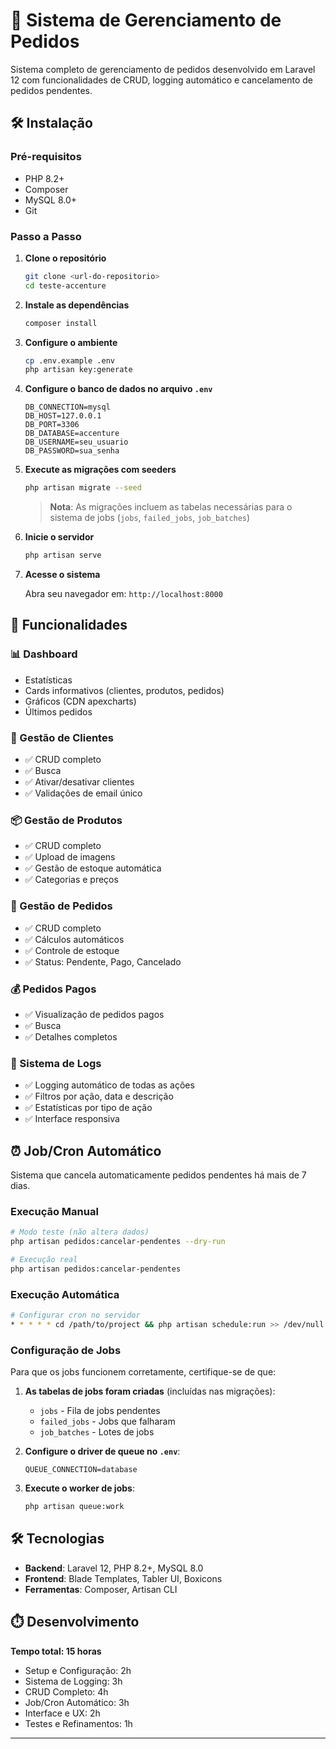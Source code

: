 # 🚀 Sistema de Gerenciamento de Pedidos

Sistema completo de gerenciamento de pedidos desenvolvido em Laravel 12 com funcionalidades de CRUD, logging automático e cancelamento de pedidos pendentes.

## 🛠️ Instalação

### Pré-requisitos

-   PHP 8.2+
-   Composer
-   MySQL 8.0+
-   Git

### Passo a Passo

1. **Clone o repositório**

    ```bash
    git clone <url-do-repositorio>
    cd teste-accenture
    ```

2. **Instale as dependências**

    ```bash
    composer install
    ```

3. **Configure o ambiente**

    ```bash
    cp .env.example .env
    php artisan key:generate
    ```

4. **Configure o banco de dados no arquivo `.env`**

    ```env
    DB_CONNECTION=mysql
    DB_HOST=127.0.0.1
    DB_PORT=3306
    DB_DATABASE=accenture
    DB_USERNAME=seu_usuario
    DB_PASSWORD=sua_senha
    ```

5. **Execute as migrações com seeders**

    ```bash
    php artisan migrate --seed
    ```

    > **Nota**: As migrações incluem as tabelas necessárias para o sistema de jobs (`jobs`, `failed_jobs`, `job_batches`)

6. **Inicie o servidor**

    ```bash
    php artisan serve
    ```

7. **Acesse o sistema**

    Abra seu navegador em: `http://localhost:8000`

## 🎨 Funcionalidades

### 📊 Dashboard

-   Estatísticas
-   Cards informativos (clientes, produtos, pedidos)
-   Gráficos (CDN apexcharts)
-   Últimos pedidos

### 👥 Gestão de Clientes

-   ✅ CRUD completo
-   ✅ Busca
-   ✅ Ativar/desativar clientes
-   ✅ Validações de email único

### 📦 Gestão de Produtos

-   ✅ CRUD completo
-   ✅ Upload de imagens
-   ✅ Gestão de estoque automática
-   ✅ Categorias e preços

### 🛒 Gestão de Pedidos

-   ✅ CRUD completo
-   ✅ Cálculos automáticos
-   ✅ Controle de estoque
-   ✅ Status: Pendente, Pago, Cancelado

### 💰 Pedidos Pagos

-   ✅ Visualização de pedidos pagos
-   ✅ Busca
-   ✅ Detalhes completos

### 📝 Sistema de Logs

-   ✅ Logging automático de todas as ações
-   ✅ Filtros por ação, data e descrição
-   ✅ Estatísticas por tipo de ação
-   ✅ Interface responsiva

## ⏰ Job/Cron Automático

Sistema que cancela automaticamente pedidos pendentes há mais de 7 dias.

### Execução Manual

```bash
# Modo teste (não altera dados)
php artisan pedidos:cancelar-pendentes --dry-run

# Execução real
php artisan pedidos:cancelar-pendentes
```

### Execução Automática

```bash
# Configurar cron no servidor
* * * * * cd /path/to/project && php artisan schedule:run >> /dev/null 2>&1
```

### Configuração de Jobs

Para que os jobs funcionem corretamente, certifique-se de que:

1. **As tabelas de jobs foram criadas** (incluídas nas migrações):

    - `jobs` - Fila de jobs pendentes
    - `failed_jobs` - Jobs que falharam
    - `job_batches` - Lotes de jobs

2. **Configure o driver de queue no `.env`**:

    ```env
    QUEUE_CONNECTION=database
    ```

3. **Execute o worker de jobs**:
    ```bash
    php artisan queue:work
    ```

## 🛠️ Tecnologias

-   **Backend**: Laravel 12, PHP 8.2+, MySQL 8.0
-   **Frontend**: Blade Templates, Tabler UI, Boxicons
-   **Ferramentas**: Composer, Artisan CLI

## ⏱️ Desenvolvimento

**Tempo total: 15 horas**

-   Setup e Configuração: 2h
-   Sistema de Logging: 3h
-   CRUD Completo: 4h
-   Job/Cron Automático: 3h
-   Interface e UX: 2h
-   Testes e Refinamentos: 1h

---
